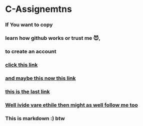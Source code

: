 # C-Assignemtns
### If You want to copy 
### learn how github works or trust me 😈,
### to create an account
### [click this link]()
### [and maybe this now this link](https://www.youtube.com/watch?v=aYsgsSo1aow)
### [this is the last link](https://github.com/signup?ref_cta=Sign+up&ref_loc=header+logged+out&ref_page=%2F&source=header-home)

### [Well ivide vare ethile then might as well follow me too](https://github.com/Glitchyi)
### This is markdown :) btw
